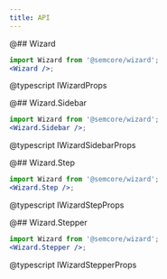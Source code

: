 ```yaml
---
title: API
---
```


@## Wizard

```jsx
import Wizard from '@semcore/wizard';
<Wizard />;
```

@typescript IWizardProps

@## Wizard.Sidebar

```jsx
import Wizard from '@semcore/wizard';
<Wizard.Sidebar />;
```

@typescript IWizardSidebarProps

@## Wizard.Step

```jsx
import Wizard from '@semcore/wizard';
<Wizard.Step />;
```

@typescript IWizardStepProps

@## Wizard.Stepper

```jsx
import Wizard from '@semcore/wizard';
<Wizard.Stepper />;
```

@typescript IWizardStepperProps
